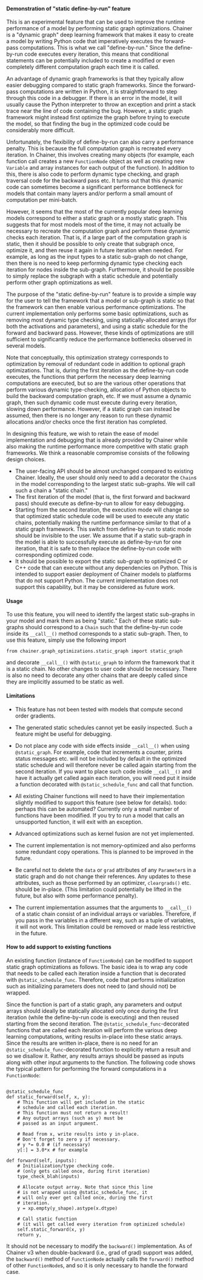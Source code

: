 
#### Demonstration of  "static define-by-run" feature

This is an experimental feature that can be used to improve the runtime performance of a model by performing static graph optimizations. Chainer is a "dynamic graph" deep learning framework that makes it easy to create a model by writing Python code that imperatively executes the forward-pass computations. This is what we call "define-by-run." Since the define-by-run code executes every iteration, this means that conditional statements can be potentially included to create a modified or even completely different computation graph each time it is called.

An advantage of dynamic graph frameworks is that they typically allow easier debugging compared to static graph frameworks. Since the forward-pass computations are written in Python, it is straightforward to step through this code in a debugger. If there is an error in the model, it will usually cause the Python interpreter to throw an exception and print a stack trace near the line of code containing the bug. However, a static graph framework might instead first optimize the graph before trying to execute the model, so that finding the bug in the optimized code could be considerably more difficult.

Unfortunately, the flexibility of define-by-run can also carry a performance penalty. This is because the full computation graph is recreated every iteration. In Chainer, this involves creating many objects (for example, each function call creates a new `FunctionNode` object as well as creating new `Variable` and array instances for each output of the function). In addition to this, there is also code to perform dynamic type checking, and graph traversal code for the backward pass etc. It turns out that this dynamic code can sometimes become a significant performance bottleneck for models that contain many layers and/or perform a small amount of computation per mini-batch.

However, it seems that the most of the currently popular deep learning models correspond to either a static graph or a mostly static graph. This suggests that for most models most of the time, it may not actually be necessary to recreate the computation graph and perform these dynamic checks each iteration. That is, if a large part of the computation graph is static, then it should be possible to only create that subgraph once, optimize it, and then reuse it again in future iteration when needed. For example, as long as the input types to a static sub-graph do not change, then there is no need to keep performing dynamic type checking each iteration for nodes inside the sub-graph. Furthermore, it should be possible to simply replace the subgraph with a static schedule and potentially perform other graph optimizations as well.

The purpose of the "static define-by-run" feature is to provide a simple way for the user to tell the framework that a model or sub-graph is static so that the framework can then enable various performance optimizations. The current implementation only performs some basic optimizations, such as removing most dynamic type checking, using statically-allocated arrays (for both the activations and parameters), and using a static schedule for the forward and backward pass. However, these kinds of optimizations are still sufficient to significantly reduce the performance bottlenecks observed in several models.

Note that conceptually, this optimization strategy corresponds to optimization by removal of redundant code in addition to optional graph optimizations. That is, during the first iteration as the define-by-run code executes, the functions that perform the necessary deep learning computations are executed, but so are the various other operations that perform various dynamic type-checking, allocation of Python objects to build the backward computation graph, etc. If we must assume a dynamic graph, then such dynamic code must execute during every iteration, slowing down performance. However, if a static graph can instead be assumed, then there is no longer any reason to run these dynamic allocations and/or checks once the first iteration has completed.

In designing this feature, we wish to retain the ease of model implementation and debugging that is already provided by Chainer while also making the runtime performance more competitive with static graph frameworks. We think a reasonable compromise consists of the following design choices.

* The user-facing API should be almost unchanged compared to existing Chainer. Ideally, the user should only need to add a decorator the `Chain`s in the model corresponding to the largest static sub-graphs. We will call such a chain a "static chain."
* The first iteration of the model (that is, the first forward and backward pass) should execute as define-by-run to allow for easy debugging.
* Starting from the second iteration, the execution mode will change so that optimized static schedule code will be used to execute any static chains, potentially making the runtime performance similar to that of a static graph framework. This switch from define-by-run to static mode should be invisible to the user. We assume that if a static sub-graph in the model is able to successfully execute as define-by-run for one iteration, that it is safe to then replace the define-by-run code with corresponding optimized code.
* It should be possible to export the static sub-graph to optimized C or C++ code that can execute without any dependencies on Python. This is intended to support easier deployment of Chainer models to platforms that do not support Python. The current implementation does not support this capability, but it may be considered as future work.



#### Usage

To use this feature, you will need to identify the largest static sub-graphs in your model and mark them as being "static." Each of these static sub-graphs should correspond to a `Chain` such that the define-by-run code inside its `__call__()` method corresponds to a static sub-graph. Then, to use this feature, simply use the following import

```
from chainer.graph_optimizations.static_graph import static_graph
```

and decorate `__call__()` with `@static_graph` to inform the framework that it is a static chain. No other changes to user code should be necessary. There is also no need to decorate any other chains that are deeply called since they are implicitly assumed to be static as well.

#### Limitations

* This feature has not been tested with models that compute second order gradients.

* The generated static schedules cannot yet be easily inspected. Such a feature might be useful for debugging.

* Do not place any code with side effects inside `__call__()` when using `@static_graph`. For example, code that increments a counter, prints status messages etc. will not be included by default in the optimized static schedule and will therefore never be called again starting from the second iteration. If you want to place such code inside `__call__()` and have it actually get called again each iteration, you will need put it inside a function decorated with `@static_schedule_func` and call that function.

* All existing Chainer functions will need to have their implementation slightly modified to support this feature (see below for details). todo: perhaps this can be automated? Currently only a small number of functions have been modified. If you try to run a model that calls an unsupported function, it will exit with an exception.

* Advanced optimizations such as kernel fusion are not yet implemented.

* The current implementation is not memory-optimized and also performs some redundant copy operations. This is planned to be improved in the future.

* Be careful not to delete the `data` or `grad` attributes of any `Parameter`s in a static graph and do not change their references. Any updates to these attributes, such as those performed by an optimizer, `cleargrads()` etc. should be in-place. (This limitation could potentially be lifted in the future, but also with some performance penalty).

* The current implementation assumes that the arguments to `__call__()` of a static chain consist of an individual arrays or variables. Therefore, if you pass in the variables in a different way, such as a tuple of variables, it will not work. This limitation could be removed or made less restrictive in the future.

#### How to add support to existing functions

An existing function (instance of `FunctionNode`) can be modified to support static graph optimizations as follows. The basic idea is to wrap any code that needs to be called each iteration inside a function that is decorated with `@static_schedule_func`. Therefore, code that performs initialization such as initializing parameters does not need to (and should not) be wrapped.

Since the function is part of a static graph, any parameters and output arrays should ideally be statically allocated only once during the first iteration (while the define-by-run code is executing) and then reused starting from the second iteration. The `@static_schedule_func`-decorated functions that are called each iteration will perform the various deep learning computations, writing results in-place into these static arrays. Since the results are written in-place, there is no need for an `@static_schedule_func`-decorated function to explicitly return a result and so we disallow it. Rather, any results arrays should be passed as inputs along with other input arguments to the function. The following code shows the typical pattern for performing the forward computations in a `FunctionNode`:

```

@static_schedule_func
def static_forward(self, x, y):
    # This function will get included in the static
    # schedule and called each iteration.
    # This function must not return a result!
    # Any output arrays (such as y) must be
    # passed as an input argument.

    # Read from x, write results into y in-place.
    # Don't forget to zero y if necessary.
    # y *= 0.0 # (if necessary)
    y[:] = 3.0*x # for example

def forward(self, inputs):
    # Initialization/type checking code.
    # (only gets called once, during first iteration)
    type_check_blah(inputs)

    # Allocate output array. Note that since this line
    # is not wrapped using @static_schedule_func, it
    # will only ever get called once, during the first
    # iteration.
    y = xp.empty(y_shape).astype(x.dtype)

    # Call static function
    # (it will get called every iteration from optimized schedule)
    self.static_forward(x, y)
    return y,

```

It should not be necessary to modify the `backward()` implementation. As of Chainer v3 when double-backward (i.e., grad of grad) support was added, the `backward()` method of `FunctionNode` actually calls the `forward()` method of other `FunctionNode`s, and so it is only necessary to handle the forward case.

